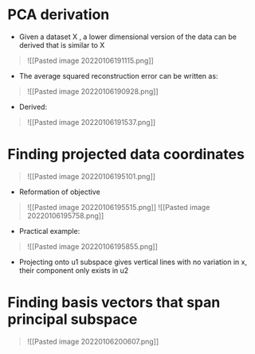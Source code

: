 # PCA derivation
- Given a dataset X , a lower dimensional version of the data can be derived that is similar to X
>![[Pasted image 20220106191115.png]]
- The average squared reconstruction error can be written as:
>![[Pasted image 20220106190928.png]]
- Derived:
>![[Pasted image 20220106191537.png]]

# Finding projected data coordinates
>![[Pasted image 20220106195101.png]]
- Reformation of objective
>![[Pasted image 20220106195515.png]]
>![[Pasted image 20220106195758.png]]
- Practical example:
>![[Pasted image 20220106195855.png]]
- Projecting onto u1 subspace gives vertical lines with no variation in x, their component only exists in u2
# Finding basis vectors that span principal subspace
>![[Pasted image 20220106200607.png]]